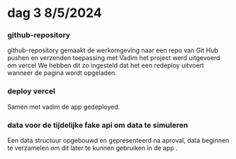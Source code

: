 # dag 3 8/5/2024

### github-repository

github-repository gemaakt de werkomgeving naar een repo van Git Hub pushen en verzenden toepassing met Vadim het project werd uitgevoerd om vercel We hebben dit zo ingesteld dat het een redeploy uitvoert wanneer de pagina wordt opgeladen.

### deploy vercel&#x20;

Samen met vadim de app gedeployed.

### data voor de tijdelijke fake api om data te simuleren&#x20;

Een data structuur opgebouwd en gepresenteerd na aproval, data beginnen te verzamelen om dit later te kunnen gebruiken in de app .
